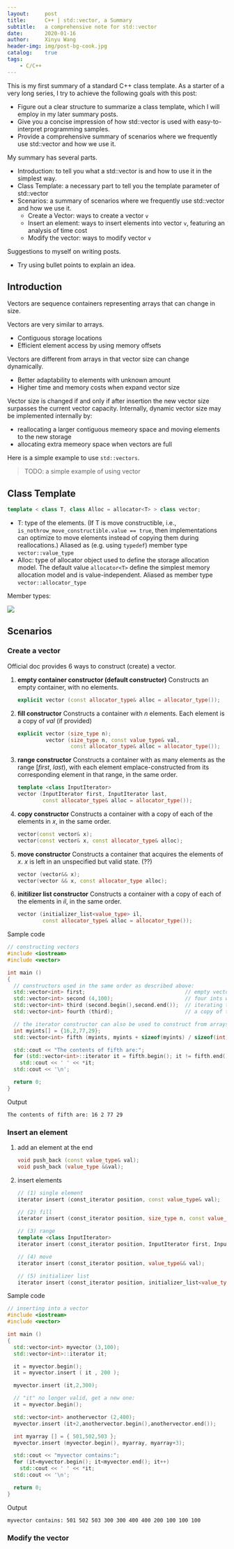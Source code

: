 ```yaml
---
layout:		post
title:		C++ | std::vector, a Summary
subtitle:	a comprehensive note for std::vector
date:		2020-01-16
author:		Xinyu Wang
header-img:	img/post-bg-cook.jpg
catalog:	true
tags:
	- C/C++
---
```


<!--
<head>
    <script src="https://cdn.mathjax.org/mathjax/latest/MathJax.js?config=TeX-AMS-MML_HTMLorMML" type="text/javascript"></script>
    <script type="text/x-mathjax-config">
        MathJax.Hub.Config({
            tex2jax: {
            skipTags: ['script', 'noscript', 'style', 'textarea', 'pre'],
            inlineMath: [['$','$']]
            }
        });
    </script>
</head>
-->

This is my first summary of a standard C++ class template. As a starter of a very long series, I try to achieve the following goals with this post:

- Figure out a clear structure to summarize a class template, which I will employ in my later summary posts.
- Give you a concise impression of how std::vector is used with easy-to-interpret programming samples.
- Provide a comprehensive summary of scenarios where we frequently use std::vector and how we use it.

My summary has several parts.

- Introduction: to tell you what a std::vector is and how to use it in the simplest way.
- Class Template: a necessary part to tell you the template parameter of std::vector
- Scenarios: a summary of scenarios where we frequently use std::vector and how we use it.
  - Create a Vector: ways to create a vector `v`
  - Insert an element: ways to insert elements into vector `v`, featuring an analysis of time cost
  - Modify the vector: ways to modify vector `v`

Suggestions to myself on writing posts.

- Try using bullet points to explain an idea.

## Introduction

Vectors are sequence containers representing arrays that can change in size.

Vectors are very similar to arrays.

- Contiguous storage locations
- Efficient element access by using memory offsets

Vectors are different from arrays in that vector size can change dynamically.

- Better adaptability to elements with unknown amount
- Higher time and memory costs when expand vector size

Vector size is changed if and only if after insertion the new vector size surpasses the current vector capacity.
Internally, dynamic vector size may be implemented internally by:

- reallocating a larger contiguous memeory space and moving elements to the new storage
- allocating extra memeory space when vectors are full

Here is a simple example to use `std::vectors`.

> TODO: a simple example of using vector

## Class Template

```c++
template < class T, class Alloc = allocator<T> > class vector;
```

- T: type of the elements. (If T is move constructible, i.e., `is_nothrow_move_constructible.value == true`, then implementations can optimize to move elements instead of copying them during reallocations.) Aliased as (e.g. using `typedef`) member type `vector::value_type`
- Alloc: type of allocator object used to define the storage allocation model. The default value `allocator<T>` define the simplest memory allocation model and is value-independent. Aliased as member type `vector::allocator_type`

Member types:

![](https://github.com/shawn233/shawn233.github.io/raw/master/_posts/.assets/image-20200116111932792.png)

## Scenarios

### Create a vector

Official doc provides 6 ways to construct (create) a vector.

1. **empty container constructor (default constructor)**
	Constructs an empty container, with no elements.
	```c++
	explicit vector (const allocator_type& alloc = allocator_type());
	```

2. **fill constructor**
	Constructs a container with *n* elements. Each element is a copy of *val* (if provided)
	```c++
	explicit vector (size_type n);
	         vector (size_type n, const value_type& val,
					 const allocator_type& alloc = allocator_type());
	```

3. **range constructor**
	Constructs a container with as many elements as the range [*first*, *last*), with each element emplace-constructed from its corresponding element in that range, in the same order.
	```c++
	template <class InputIterator>
	vector (InputIterator first, InputIterator last,
			const allocator_type& alloc = allocator_type());
	```

4. **copy constructor**
	Constructs a container with a copy of each of the elements in *x*, in the same order.
	```c++
	vector(const vector& x);
	vector(const vector& x, const allocator_type& alloc);
	```

5. **move constructor**
	Constructs a container that acquires the elements of *x*.
	*x* is left in an unspecified but valid state. (??)
	```c++
	vector (vector&& x);
	vector(vector && x, const allocator_type alloc);
	```

6. **initilizer list constructor**
	Constructs a container with a copy of each of the elements in *il*, in the same order.
	```c++
	vector (initializer_list<value_type> il,
			const allocator_type& alloc = allocator_type());
	```

Sample code

```c++
// constructing vectors
#include <iostream>
#include <vector>

int main ()
{
  // constructors used in the same order as described above:
  std::vector<int> first;                                // empty vector of ints
  std::vector<int> second (4,100);                       // four ints with value 100
  std::vector<int> third (second.begin(),second.end());  // iterating through second
  std::vector<int> fourth (third);                       // a copy of third

  // the iterator constructor can also be used to construct from arrays:
  int myints[] = {16,2,77,29};
  std::vector<int> fifth (myints, myints + sizeof(myints) / sizeof(int) );

  std::cout << "The contents of fifth are:";
  for (std::vector<int>::iterator it = fifth.begin(); it != fifth.end(); ++it)
    std::cout << ' ' << *it;
  std::cout << '\n';

  return 0;
}
```

Output

```
The contents of fifth are: 16 2 77 29
```

### Insert an element

1. add an element at the end
	```c++
	void push_back (const value_type& val);
	void push_back (value_type &&val);
	```

2. insert elements
	```c++
	// (1) single element
	iterator insert (const_iterator position, const value_type& val);

	// (2) fill
	iterator insert (const_iterator position, size_type n, const value_type& val);
	
	// (3) range
	template <class InputIterator>
	iterator insert (const_iterator position, InputIterator first, InputIterator last);
	
	// (4) move
	iterator insert (const_iterator position, value_type&& val);

	// (5) initializer list
	iterator insert (const_iterator position, initializer_list<value_type> il);
	```

Sample code

```c++
// inserting into a vector
#include <iostream>
#include <vector>

int main ()
{
  std::vector<int> myvector (3,100);
  std::vector<int>::iterator it;

  it = myvector.begin();
  it = myvector.insert ( it , 200 );

  myvector.insert (it,2,300);

  // "it" no longer valid, get a new one:
  it = myvector.begin();

  std::vector<int> anothervector (2,400);
  myvector.insert (it+2,anothervector.begin(),anothervector.end());

  int myarray [] = { 501,502,503 };
  myvector.insert (myvector.begin(), myarray, myarray+3);

  std::cout << "myvector contains:";
  for (it=myvector.begin(); it<myvector.end(); it++)
    std::cout << ' ' << *it;
  std::cout << '\n';

  return 0;
}
```

Output

```
myvector contains: 501 502 503 300 300 400 400 200 100 100 100
```

### Modify the vector


